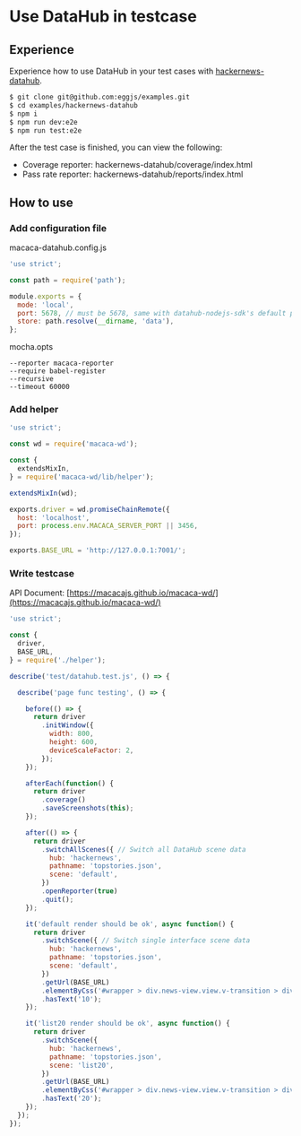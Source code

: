 # Use DataHub in testcase

## Experience


Experience how to use DataHub in your test cases with [hackernews-datahub](https://github.com/eggjs/examples/tree/master/hackernews-datahub).

```bash
$ git clone git@github.com:eggjs/examples.git
$ cd examples/hackernews-datahub
$ npm i
$ npm run dev:e2e
$ npm run test:e2e
```

After the test case is finished, you can view the following:

- Coverage reporter: hackernews-datahub/coverage/index.html
- Pass rate reporter: hackernews-datahub/reports/index.html

## How to use

### Add configuration file

macaca-datahub.config.js

```javascript
'use strict';

const path = require('path');

module.exports = {
  mode: 'local',
  port: 5678, // must be 5678, same with datahub-nodejs-sdk's default port
  store: path.resolve(__dirname, 'data'),
};
```

mocha.opts

```
--reporter macaca-reporter
--require babel-register
--recursive
--timeout 60000
```

### Add helper

```javascript
'use strict';

const wd = require('macaca-wd');

const {
  extendsMixIn,
} = require('macaca-wd/lib/helper');

extendsMixIn(wd);

exports.driver = wd.promiseChainRemote({
  host: 'localhost',
  port: process.env.MACACA_SERVER_PORT || 3456,
});

exports.BASE_URL = 'http://127.0.0.1:7001/';
```

### Write testcase

API Document: [https://macacajs.github.io/macaca-wd/](https://macacajs.github.io/macaca-wd/)

```javascript
'use strict';

const {
  driver,
  BASE_URL,
} = require('./helper');

describe('test/datahub.test.js', () => {

  describe('page func testing', () => {

    before(() => {
      return driver
        .initWindow({
          width: 800,
          height: 600,
          deviceScaleFactor: 2,
        });
    });

    afterEach(function() {
      return driver
        .coverage()
        .saveScreenshots(this);
    });

    after(() => {
      return driver
        .switchAllScenes({ // Switch all DataHub scene data
          hub: 'hackernews',
          pathname: 'topstories.json',
          scene: 'default',
        })
        .openReporter(true)
        .quit();
    });

    it('default render should be ok', async function() {
      return driver
        .switchScene({ // Switch single interface scene data
          hub: 'hackernews',
          pathname: 'topstories.json',
          scene: 'default',
        })
        .getUrl(BASE_URL)
        .elementByCss('#wrapper > div.news-view.view.v-transition > div:nth-child(10) > span')
        .hasText('10');
    });

    it('list20 render should be ok', async function() {
      return driver
        .switchScene({
          hub: 'hackernews',
          pathname: 'topstories.json',
          scene: 'list20',
        })
        .getUrl(BASE_URL)
        .elementByCss('#wrapper > div.news-view.view.v-transition > div:nth-child(20) > span')
        .hasText('20');
    });
  });
});
```

